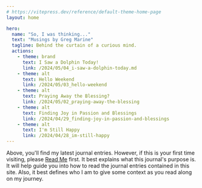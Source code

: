 ```yaml
---
# https://vitepress.dev/reference/default-theme-home-page
layout: home

hero:
  name: "So, I was thinking..."
  text: "Musings by Greg Marine"
  tagline: Behind the curtain of a curious mind.
  actions:
    - theme: brand
      text: I Saw a Dolphin Today!
      link: /2024/05/04_i-saw-a-dolphin-today.md
    - theme: alt
      text: Hello Weekend
      link: /2024/05/03_hello-weekend
    - theme: alt
      text: Praying Away the Blessing?
      link: /2024/05/02_praying-away-the-blessing
    - theme: alt
      text: Finding Joy in Passion and Blessings
      link: /2024/04/29_finding-joy-in-passion-and-blessings
    - theme: alt
      text: I'm Still Happy
      link: /2024/04/28_im-still-happy
---
```


Above, you'll find my latest journal entries. However, if this is your first time visiting, please [Read Me](read-me) first. It best explains what this journal's purpose is. It will help guide you into how to read the journal entries contained in this site. Also, it best defines who I am to give some context as you read along on my journey.